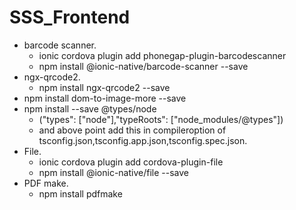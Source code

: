# SSS_Frontend

  * barcode scanner.
    - ionic cordova plugin add phonegap-plugin-barcodescanner
    - npm install @ionic-native/barcode-scanner --save
  * ngx-qrcode2.
    - npm install ngx-qrcode2 --save
  * npm install dom-to-image-more --save
  * npm install --save @types/node
    - ("types": ["node"],"typeRoots": ["node_modules/@types"])
    - and above point add this in compileroption of tsconfig.json,tsconfig.app.json,tsconfig.spec.json.
  * File.
    - ionic cordova plugin add cordova-plugin-file
    - npm install @ionic-native/file --save
  * PDF make.
    - npm install pdfmake
